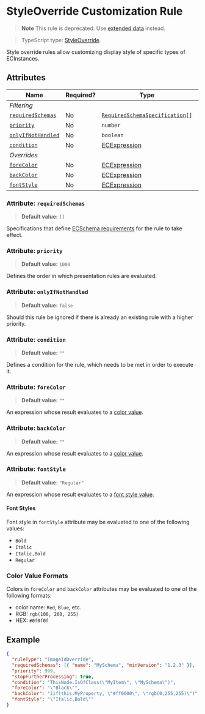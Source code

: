 # StyleOverride Customization Rule

> **Note** This rule is deprecated. Use [extended data](./ExtendedDataUsage.md#customize-tree-node-item-style) instead.

> TypeScript type: [StyleOverride]($presentation-common).

Style override rules allow customizing display style of specific types of ECInstances.

## Attributes

| Name                                              | Required? | Type                                                                 | Default     |
| ------------------------------------------------- | --------- | -------------------------------------------------------------------- | ----------- |
| *Filtering*                                       |
| [`requiredSchemas`](#attribute-requiredschemas)   | No        | [`RequiredSchemaSpecification[]`](../RequiredSchemaSpecification.md) | `[]`        |
| [`priority`](#attribute-priority)                 | No        | `number`                                                             | `1000`      |
| [`onlyIfNotHandled`](#attribute-onlyifnothandled) | No        | `boolean`                                                            | `false`     |
| [`condition`](#attribute-condition)               | No        | [ECExpression](./ECExpressions.md#rule-condition)                    | `""`        |
| *Overrides*                                       |
| [`foreColor`](#attribute-forecolor)               | No        | [ECExpression](./ECExpressions.md#override-value)                    | `""`        |
| [`backColor`](#attribute-backcolor)               | No        | [ECExpression](./ECExpressions.md#override-value)                    | `""`        |
| [`fontStyle`](#attribute-fontstyle)               | No        | [ECExpression](./ECExpressions.md#override-value)                    | `"Regular"` |

### Attribute: `requiredSchemas`

> **Default value:** `[]`

Specifications that define [ECSchema requirements](../RequiredSchemaSpecification.md) for the rule to take effect.

### Attribute: `priority`

> **Default value:** `1000`

Defines the order in which presentation rules are evaluated.

### Attribute: `onlyIfNotHandled`

> **Default value:** `false`

Should this rule be ignored if there is already an existing rule with a higher priority.

### Attribute: `condition`

> **Default value:** `""`

Defines a condition for the rule, which needs to be met in order to execute it.

### Attribute: `foreColor`

> **Default value:** `""`

An expression whose result evaluates to a [color value](#color-value-formats).

### Attribute: `backColor`

> **Default value:** `""`

An expression whose result evaluates to a [color value](#color-value-formats).

### Attribute: `fontStyle`

> **Default value:** `"Regular"`

An expression whose result evaluates to a [font style value](#font-styles).

#### Font Styles

Font style in `fontStyle` attribute may be evaluated to one of the following values:

- `Bold`
- `Italic`
- `Italic,Bold`
- `Regular`

### Color Value Formats

Colors in `foreColor` and `backColor` attributes may be evaluated to one of the following formats:

- color name: `Red`, `Blue`, etc.
- RGB: `rgb(100, 200, 255)`
- HEX: `#0f0f0f`

## Example

```JSON
{
  "ruleType": "ImageIdOverride",
  "requiredSchemas": [{ "name": "MySchema", "minVersion": "1.2.3" }],
  "priority": 999,
  "stopFurtherProcessing": true,
  "condition": "ThisNode.IsOfClass(\"MyItem\", \"MySchema\")",
  "foreColor": "\"Black\"",
  "backColor": "iif(this.MyProperty, \"#ff0000\", \"rgb(0,255,255)\")",
  "fontStyle": "\"Italic,Bold\""
}
```
